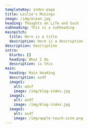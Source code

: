 ```yaml
---
templateKey: index-page
title: Leslie's Musings
image: /img/ocean.jpg
heading: Thoughts on Life and Such
subheading: This is a subheading
mainpitch:
  title: Here is a title
  description: Here is a description
description: Description
intro:
  blurbs: []
  heading: What I do
  description: is this
main:
  heading: Main Heading
  description: asdf
  image1:
    alt: adsf
    image: /img/blog-index.jpg
  image2:
    alt: asdf
    image: /img/blog-index.jpg
  image3:
    alt: asdf
    image: /img/apple-touch-icon.png
---
```

